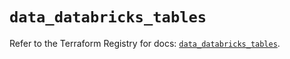 # `data_databricks_tables`

Refer to the Terraform Registry for docs: [`data_databricks_tables`](https://registry.terraform.io/providers/databricks/databricks/1.34.0/docs/data-sources/tables).
